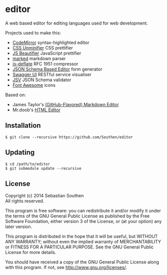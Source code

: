 # editor

A web based editor for editing languages used for web development.


Projects used to make this:
 * [CodeMirror](https://github.com/marijnh/CodeMirror) syntax-highlighted editor
 * [CSS Unminifier](https://github.com/mrcoles/cssunminifier) CSS prettifier
 * [JS Beautifier](https://github.com/beautify-web/js-beautify) JavaScript prettifier
 * [marked](https://github.com/chjj/marked) markdown parser
 * [js-deflate](https://github.com/dankogai/js-deflate) RFC 1951 compressor
 * [JSON Schema Based Editor](https://github.com/jdorn/json-editor) form generator
 * [Swagger UI](https://github.com/swagger-api/swagger-ui) RESTful service visualiser
 * [JSV](https://github.com/garycourt/JSV/) JSON Schema validator
 * [Font Awesome](https://github.com/FortAwesome/Font-Awesome) icons

Based on:
 * James Taylor's [(GitHub-Flavored) Markdown Editor](https://github.com/jbt/markdown-editor)
 * Mr.doob's [HTML Editor](https://github.com/mrdoob/htmleditor)


## Installation

    $ git clone --recursive https://github.com/Southen/editor


## Updating

    $ cd /path/to/editor
    $ git submodule update --recursive


## License

Copyright (c) 2014 Sebastian Southen  
All rights reserved.

This program is free software: you can redistribute it and/or modify
it under the terms of the GNU General Public License as published by
the Free Software Foundation, either version 3 of the License, or
(at your option) any later version.

This program is distributed in the hope that it will be useful,
but WITHOUT ANY WARRANTY; without even the implied warranty of
MERCHANTABILITY or FITNESS FOR A PARTICULAR PURPOSE.  See the
GNU General Public License for more details.

You should have received a copy of the GNU General Public License
along with this program.  If not, see <http://www.gnu.org/licenses/>.
